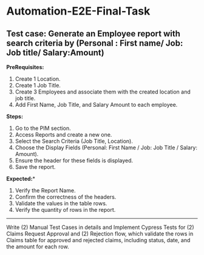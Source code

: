 # Automation-E2E-Final-Task

## Test case: Generate an Employee report with search criteria by (Personal : First name/ Job: Job title/ Salary:Amount)

**PreRequisites:**

1. Create 1 Location.
2. Create 1 Job Title.
3. Create 3 Employees and associate them with the created location and job title.
4. Add First Name, Job Title, and Salary Amount to each employee.

 **Steps:**
 
1. Go to the PIM section.
2. Access Reports and create a new one.
3. Select the Search Criteria (Job Title, Location).
4. Choose the Display Fields (Personal: First Name / Job: Job Title / Salary: Amount).
5. Ensure the header for these fields is displayed.
6. Save the report.

**Expected:***

1. Verify the Report Name.
2. Confirm the correctness of the headers.
3. Validate the values in the table rows.
4. Verify the quantity of rows in the report.

______________________________________________________________________________

Write (2) Manual Test Cases in details and Implement Cypress Tests for (2) Claims Request Approval and (2) Rejection flow, which validate the rows in Claims table for approved and rejected claims, including status, date, and the amount for each row.


